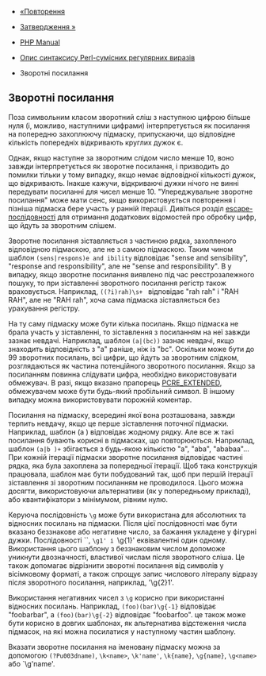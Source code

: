 - [«Повторення](regexp.reference.repetition.md)
- [Затвердження »](regexp.reference.assertions.md)

- [PHP Manual](index.md)
- [Опис синтаксису Perl-сумісних регулярних
виразів](reference.pcre.pattern.syntax.md)
- Зворотні посилання

## Зворотні посилання

Поза символьним класом зворотний сліш з наступною цифрою більше нуля
(і, можливо, наступними цифрами) інтерпретується як посилання на
попередню захоплюючу підмаску, припускаючи, що відповідне
кількість попередніх відкривають круглих дужок є.

Однак, якщо наступне за зворотним слідом число менше 10, воно
завжди інтерпретується як зворотне посилання, і призводить до помилки тільки
у тому випадку, якщо немає відповідної кількості дужок, що відкривають.
Інакше кажучи, відкриваючі дужки нічого не винні передувати посиланні для
чисел менше 10. "Упереджувальне зворотне посилання" може мати сенс, якщо
використовується повторення і пізніша підмаска бере участь у ранній
ітерації. Дивіться розділ
[escape-послідовності](regexp.reference.escape.md) для отримання
додаткових відомостей про обробку цифр, що йдуть за зворотним слішем.

Зворотне посилання зіставляється з частиною рядка, захопленого
відповідною підмаскою, але не з самою підмаскою. Таким чином шаблон
`(sens|respons)e and ibility` відповідає "sense and sensibility",
"response and responsibility", але не "sense and responsibility". В
у випадку, якщо зворотне посилання виявлено під час реєстрозалежного
пошуку, то при зіставленні зворотного посилання регістр також враховується.
Наприклад, `((?i)rah)\s+ ` відповідає "rah rah" і "RAH RAH", але не
"RAH rah", хоча сама підмаска зіставляється без урахування регістру.

На ту саму підмаску може бути кілька посилань. Якщо підмаска не
брала участь у зіставленні, то зіставлення з посиланням на неї завжди
зазнає невдачі. Наприклад, шаблон `(a|(bc))` зазнає невдачі, якщо
знаходить відповідність з "a" раніше, ніж із "bc". Оскільки може бути до
99 зворотних посилань, всі цифри, що йдуть за зворотним слідком,
розглядаються як частина потенційного зворотного посилання. Якщо за посиланням
повинна слідувати цифра, необхідно використовувати обмежувач. В разі,
якщо вказано прапорець [PCRE_EXTENDED](reference.pcre.pattern.modifiers.md),
обмежувачем може бути будь-який пробільний символ. В іншому випадку
можна використовувати порожній коментар.

Посилання на підмаску, всередині якої вона розташована, завжди терпить
невдачу, якщо це перше зіставлення поточної підмаски. Наприклад,
шаблон (a ) відповідає жодному рядку. Але все ж такі посилання
бувають корисні в підмасках, що повторюються. Наприклад, шаблон `(a|b )+`
збігається з будь-якою кількістю "a", "aba", "ababaa"... При кожній
ітерації підмаски зворотне посилання відповідає частині рядка,
яка була захоплена за попередньої ітерації. Щоб така конструкція
працювала, шаблон має бути побудований так, щоб при першій ітерації
зіставлення зі зворотним посиланням не проводилося. Цього можна досягти,
використовуючи альтернативи (як у попередньому прикладі), або квантифікатори з
мінімумом, рівним нулю.

Керуюча послідовність `\g` може бути використана для
абсолютних та відносних посилань на підмаски. Після цієї
послідовності має бути вказано беззнакове або негативне
число, за бажання укладене у фігурні дужки. Послідовності
``, `\g1' і `\g{1}' еквівалентні один одному. Використання цього
шаблону з беззнаковим числом допоможе уникнути двозначності, властивої
числам після зворотного сліша. Це також допомагає відрізнити зворотні
посилання від символів у вісімковому форматі, а також спрощує запис
числового літералу відразу після зворотного посилання, наприклад, '\g{2}1'.

Використання негативних чисел з `\g` корисно при використанні
відносних посилань. Наприклад, `(foo)(bar)\g{-1}` відповідає
"foobarbar", а `(foo)(bar)\g{-2}` відповідає "foobarfoo". це також
може бути корисно в довгих шаблонах, як альтернатива
відстеження числа підмасок, на які можна посилатися у наступному
частин шаблону.

Вказати зворотне посилання на іменовану підмаску можна за допомогою
`(?Pu003dname)`, `\k<name>`, `\k'name'`, `\k{name}`, `\g{name}`, `\g<name>`
або `\g'name'.

